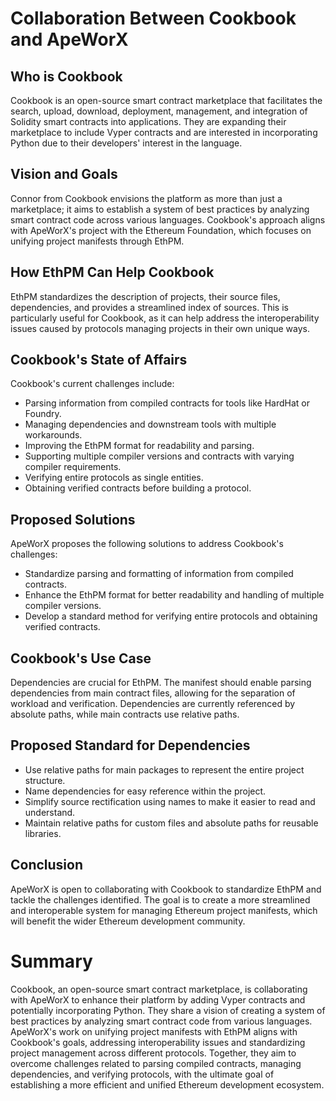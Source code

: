 # Collaboration Between Cookbook and ApeWorX

## Who is Cookbook
Cookbook is an open-source smart contract marketplace that facilitates the search, upload, download, deployment, management, and integration of Solidity smart contracts into applications. They are expanding their marketplace to include Vyper contracts and are interested in incorporating Python due to their developers' interest in the language.

## Vision and Goals
Connor from Cookbook envisions the platform as more than just a marketplace; it aims to establish a system of best practices by analyzing smart contract code across various languages. Cookbook's approach aligns with ApeWorX's project with the Ethereum Foundation, which focuses on unifying project manifests through EthPM.

## How EthPM Can Help Cookbook
EthPM standardizes the description of projects, their source files, dependencies, and provides a streamlined index of sources. This is particularly useful for Cookbook, as it can help address the interoperability issues caused by protocols managing projects in their own unique ways.

## Cookbook's State of Affairs
Cookbook's current challenges include:
* Parsing information from compiled contracts for tools like HardHat or Foundry.
* Managing dependencies and downstream tools with multiple workarounds.
* Improving the EthPM format for readability and parsing.
* Supporting multiple compiler versions and contracts with varying compiler requirements.
* Verifying entire protocols as single entities.
* Obtaining verified contracts before building a protocol.

## Proposed Solutions
ApeWorX proposes the following solutions to address Cookbook's challenges:
* Standardize parsing and formatting of information from compiled contracts.
* Enhance the EthPM format for better readability and handling of multiple compiler versions.
* Develop a standard method for verifying entire protocols and obtaining verified contracts.

## Cookbook's Use Case
Dependencies are crucial for EthPM. The manifest should enable parsing dependencies from main contract files, allowing for the separation of workload and verification. Dependencies are currently referenced by absolute paths, while main contracts use relative paths.

## Proposed Standard for Dependencies
* Use relative paths for main packages to represent the entire project structure.
* Name dependencies for easy reference within the project.
* Simplify source rectification using names to make it easier to read and understand.
* Maintain relative paths for custom files and absolute paths for reusable libraries.

## Conclusion
ApeWorX is open to collaborating with Cookbook to standardize EthPM and tackle the challenges identified. The goal is to create a more streamlined and interoperable system for managing Ethereum project manifests, which will benefit the wider Ethereum development community.

# Summary
Cookbook, an open-source smart contract marketplace, is collaborating with ApeWorX to enhance their platform by adding Vyper contracts and potentially incorporating Python. They share a vision of creating a system of best practices by analyzing smart contract code from various languages. ApeWorX's work on unifying project manifests with EthPM aligns with Cookbook's goals, addressing interoperability issues and standardizing project management across different protocols. Together, they aim to overcome challenges related to parsing compiled contracts, managing dependencies, and verifying protocols, with the ultimate goal of establishing a more efficient and unified Ethereum development ecosystem.
